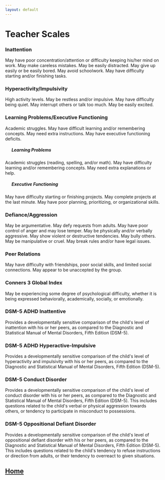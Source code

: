 ```yaml
---
layout: default
---
```


# Teacher Scales

### Inattention

May have poor concentration/attention or difficulty keeping his/her mind on work. May make careless mistakes. May be easily distracted. May give up easily or be easily bored. May avoid schoolwork. May have difficulty starting and/or finishing tasks.

### Hyperactivity/Impulsivity

High activity levels. May be restless and/or impulsive. May have difficulty being quiet. May interrupt others or talk too much. May be easily excited.

### Learning Problems/Executive Functioning

Academic struggles. May have difficult learning and/or remembering concepts. May need extra instructions. May have executive functioning deficits.

##### &ensp; &ensp; Learning Problems

Academic struggles (reading, spelling, and/or math). May have difficulty learning and/or remembering concepts. May need extra explanations or help.

##### &ensp; &ensp; Executive Functioning

May have difficulty starting or finishing projects. May complete projects at the last minute. May have poor planning, prioritizing, or organizational skills.

### Defiance/Aggression

May be argumentative. May defy requests from adults. May have poor control of anger and may lose temper. May be physically and/or verbally aggressive. May show violent or destructive tendencies. May bully others. May be manipulative or cruel. May break rules and/or have legal issues.

### Peer Relations

May have difficulty with friendships, poor social skills, and limited social connections. May appear to be unaccepted by the group.

### Conners 3 Global Index

May be experiencing some degree of psychological difficulty, whether it is being expressed behaviorally, academically, socially, or emotionally.

### DSM-5 ADHD Inattentive

Provides a developmentally sensitive comparison of the child's level of inattention with his or her peers, as compared to the Diagnostic and Statistical Manual of Mental Disorders, Fifth Edition (DSM-5).

### DSM-5 ADHD Hyperactive-Impulsive

Provides a developmentally sensitive comparison of the child's level of hyperactivity and impulsivity with his or her peers, as compared to the Diagnostic and Statistical Manual of Mental Disorders, Fifth Edition (DSM-5).

### DSM-5 Conduct Disorder

Provides a developmentally sensitive comparison of the child's level of conduct disorder with his or her peers, as compared to the Diagnostic and Statistical Manual of Mental Disorders, Fifth Edition (DSM-5). This includes questions related to the child's verbal or physical aggression towards others, or tendency to participate in misconduct to possessions.

### DSM-5 Oppositional Defiant Disorder

Provides a developmentally sensitive comparison of the child's level of oppositional defiant disorder with his or her peers, as compared to the Diagnostic and Statistical Manual of Mental Disorders, Fifth Edition (DSM-5). This includes questions related to the child's tendency to refuse instructions or direction from adults, or their tendency to overreact to given situations.

## [Home](https://ndavis4904.github.io/conners_score/)

